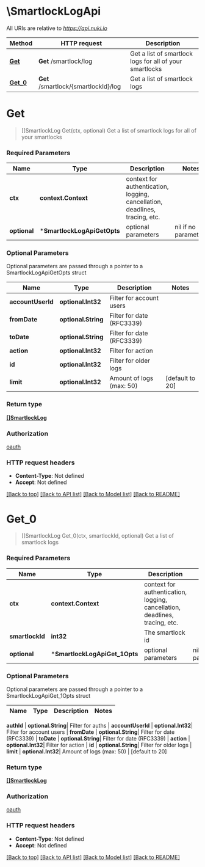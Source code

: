 # \SmartlockLogApi

All URIs are relative to *https://api.nuki.io*

Method | HTTP request | Description
------------- | ------------- | -------------
[**Get**](SmartlockLogApi.md#Get) | **Get** /smartlock/log | Get a list of smartlock logs for all of your smartlocks
[**Get_0**](SmartlockLogApi.md#Get_0) | **Get** /smartlock/{smartlockId}/log | Get a list of smartlock logs


# **Get**
> []SmartlockLog Get(ctx, optional)
Get a list of smartlock logs for all of your smartlocks



### Required Parameters

Name | Type | Description  | Notes
------------- | ------------- | ------------- | -------------
 **ctx** | **context.Context** | context for authentication, logging, cancellation, deadlines, tracing, etc.
 **optional** | ***SmartlockLogApiGetOpts** | optional parameters | nil if no parameters

### Optional Parameters
Optional parameters are passed through a pointer to a SmartlockLogApiGetOpts struct

Name | Type | Description  | Notes
------------- | ------------- | ------------- | -------------
 **accountUserId** | **optional.Int32**| Filter for account users | 
 **fromDate** | **optional.String**| Filter for date (RFC3339) | 
 **toDate** | **optional.String**| Filter for date (RFC3339) | 
 **action** | **optional.Int32**| Filter for action | 
 **id** | **optional.Int32**| Filter for older logs | 
 **limit** | **optional.Int32**| Amount of logs (max: 50) | [default to 20]

### Return type

[**[]SmartlockLog**](SmartlockLog.md)

### Authorization

[oauth](../README.md#oauth)

### HTTP request headers

 - **Content-Type**: Not defined
 - **Accept**: Not defined

[[Back to top]](#) [[Back to API list]](../README.md#documentation-for-api-endpoints) [[Back to Model list]](../README.md#documentation-for-models) [[Back to README]](../README.md)

# **Get_0**
> []SmartlockLog Get_0(ctx, smartlockId, optional)
Get a list of smartlock logs



### Required Parameters

Name | Type | Description  | Notes
------------- | ------------- | ------------- | -------------
 **ctx** | **context.Context** | context for authentication, logging, cancellation, deadlines, tracing, etc.
  **smartlockId** | **int32**| The smartlock id | 
 **optional** | ***SmartlockLogApiGet_1Opts** | optional parameters | nil if no parameters

### Optional Parameters
Optional parameters are passed through a pointer to a SmartlockLogApiGet_1Opts struct

Name | Type | Description  | Notes
------------- | ------------- | ------------- | -------------

 **authId** | **optional.String**| Filter for auths | 
 **accountUserId** | **optional.Int32**| Filter for account users | 
 **fromDate** | **optional.String**| Filter for date (RFC3339) | 
 **toDate** | **optional.String**| Filter for date (RFC3339) | 
 **action** | **optional.Int32**| Filter for action | 
 **id** | **optional.String**| Filter for older logs | 
 **limit** | **optional.Int32**| Amount of logs (max: 50) | [default to 20]

### Return type

[**[]SmartlockLog**](SmartlockLog.md)

### Authorization

[oauth](../README.md#oauth)

### HTTP request headers

 - **Content-Type**: Not defined
 - **Accept**: Not defined

[[Back to top]](#) [[Back to API list]](../README.md#documentation-for-api-endpoints) [[Back to Model list]](../README.md#documentation-for-models) [[Back to README]](../README.md)


